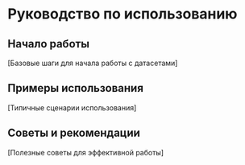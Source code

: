 # Руководство по использованию

## Начало работы
[Базовые шаги для начала работы с датасетами]

## Примеры использования
[Типичные сценарии использования]

## Советы и рекомендации
[Полезные советы для эффективной работы]